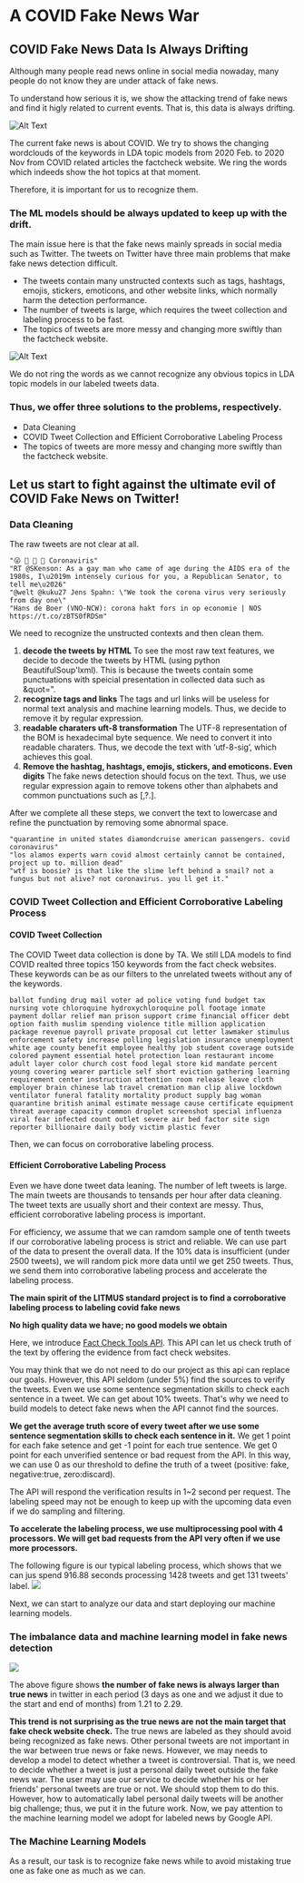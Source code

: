 # A COVID Fake News War
## COVID Fake News Data Is Always Drifting

Although many people read news online in social media nowaday, many people do not know they are under attack of fake news.

To understand how serious it is, we show the attacking trend of fake news  and find it higly related to current events. That is, this data is always drifting.

![Alt Text](https://media0.giphy.com/media/lTJK46k4l4kL4wBDEg/giphy.gif)

The current fake news is about COVID. We try to shows the changing wordclouds of the keywords in LDA topic models from 2020 Feb. to 2020 Nov from COVID related articles the factcheck website. We ring the words which indeeds show the hot topics at that moment.

Therefore, it is important for us to recognize them.

### The ML models should be always updated to keep up with the drift. 
The main issue here is that the fake news mainly spreads in social media such as Twitter. The tweets on Twitter have three main problems that make fake news detection difficult.

*   The tweets contain many unstructed contexts such as tags, hashtags, emojis, stickers, emoticons, and other website links, which normally harm the detection performance.
*   The number of tweets is large, which requires the tweet collection and labeling process to be fast.
*   The topics of tweets are more messy and changing more swiftly than the factcheck website.
 
![Alt Text](https://media2.giphy.com/media/v1AJSl8f7ZJG14Cz1W/giphy.gif)

We do not ring the words as we cannot recognize any obvious topics in LDA topic models in our labeled tweets data.

### Thus, we offer three solutions to the problems, respectively.

*   Data Cleaning
*   COVID Tweet Collection and Efficient Corroborative Labeling Process
*   The topics of tweets are more messy and changing more swiftly than the factcheck website.

## Let us start to fight against the ultimate evil of COVID Fake News on Twitter!

###   Data Cleaning

The raw tweets are not clear at all.

```
"😜 🤪 🤨 🧐 Coronaviris"
"RT @SKenson: As a gay man who came of age during the AIDS era of the 1980s, I\u2019m intensely curious for you, a Republican Senator, to tell me\u2026"
"@welt @kuku27 Jens Spahn: \"We took the corona virus very seriously from day one\"
"Hans de Boer (VNO-NCW): corona hakt fors in op economie | NOS https://t.co/zBTS0fRDSm"
```

We need to recognize the unstructed contexts and then clean them. 


1. **decode the tweets by HTML**
To see the most raw text features, we decide to decode the tweets by HTML (using python BeautifulSoup'lxml). This is because the tweets contain some punctuations with speicial presentation in collected data such as &quot=". 
2. **recognize tags and links**
The tags and url links will be useless for normal text analysis and machine learning models. Thus, we decide to remove it by regular expression.
3. **readable charaters uft-8 transformation**
The UTF-8 representation of the BOM is hexadecimal byte sequence. We need to convert it into readable charaters. Thus, we decode the text with ‘utf-8-sig’, which achieves this goal.
4. **Remove the hashtag, hashtags, emojis, stickers, and emoticons. Even digits**
The fake news detection should focus on the text. Thus, we use regular expression again to remove tokens other than alphabets and common punctuations such as [,?.].

After we complete all these steps, we convert the text to lowercase and refine the punctuation by removing some abnormal space.

```
"quarantine in united states diamondcruise american passengers. covid coronavirus"
"los alamos experts warn covid almost certainly cannot be contained, project up to. million dead"
"wtf is boosie? is that like the slime left behind a snail? not a fungus but not alive? not coronavirus. you ll get it."
``` 

### COVID Tweet Collection and Efficient Corroborative Labeling Process

#### COVID Tweet Collection

The COVID Tweet data collection is done by TA. We still LDA models to find COVID realted three topics 150 keywords from the fact check websites. These keywords can be as our filters to the unrelated tweets without any of the keywords. 

```
ballot funding drug mail voter ad police voting fund budget tax nursing vote chloroquine hydroxychloroquine poll footage inmate payment dollar relief man prison support crime financial officer debt option faith muslim spending violence title million application package revenue payroll private proposal cut letter lawmaker stimulus enforcement safety increase polling legislation insurance unemployment white age county benefit employee healthy job student coverage outside colored payment essential hotel protection loan restaurant income adult layer color church cost food legal store kid mandate percent young covering wearer particle self short eviction gathering learning requirement center instruction attention room release leave cloth employer brain chinese lab travel cremation man clip alive lockdown ventilator funeral fatality mortality product supply bag woman quarantine british animal estimate message cause certificate equipment threat average capacity common droplet screenshot special influenza viral fear infected count outlet severe air bed factor site sign reporter billionaire daily body victim plastic fever
```

Then, we can focus on corroborative labeling process.

#### Efficient Corroborative Labeling Process

Even we have done tweet data leaning. The number of left tweets is large. The main tweets are thousands to tensands per hour after data cleaning.  The tweet texts are usually short and their context are messy. Thus, efficient corroborative labeling process is important. 

For efficiency, we assume that we can ramdom sample one of tenth tweets if our corroborative labeling process is strict and reliable. We can use part of the data to present the overall data. If the 10% data is insufficient (under 2500 tweets), we will random pick more data until we get 250 tweets. Thus, we send them into corroborative labeling process and accelerate the labeling process.

**The main spirit of the LITMUS standard project is to find a corroborative labeling process to labeling covid fake news**

**No high quality data we have; no good models we obtain**

Here, we introduce [Fact Check Tools API](https://developers.google.com/fact-check/tools/api). This API can let us check truth of the text by offering the evidence from fact check websites. 

You may think that we do not need to do our project as this api can replace our goals. However, this API seldom (under 5%) find the sources to verify the tweets. Even we use some sentence segmentation skills to check each sentence in a tweet. We can get about 10% tweets. That's why we need to build models to detect fake news when the API cannot find the sources.

**We get the average truth score of every tweet after we use some sentence segmentation skills to check each sentence in it.**
We get 1 point for each fake setence and get -1 point for each true sentence. We get 0 point for each unverified sentence or bad request from the API. In this way, we can use 0 as our threshold to define the truth of a tweet (positive: fake, negative:true, zero:discard).

The API will respond the verification results in 1~2 second per request. The labeling speed may not be enough to keep up with the upcoming data even if we do sampling and filtering.

**To accelerate the labeling process, we use multiprocessing pool with 4 processors. We will get bad requests from the API very often if we use more processors.**

The following figure is our typical labeling process, which shows that we can jus spend 916.88 seconds processing 1428 tweets and get 131 tweets' label.
<img src="assets/img/labeling.png" />

Next, we can start to analyze our data and start deploying our machine learning models.

### The imbalance data and machine learning model in fake news detection

<img src="assets/img/data_distribution.JPG" />

The above figure shows **the number of fake news is always larger than true news** in twitter in each period (3 days as one and we adjust it due to the start and end of months) from 1.21 to 2.29. 

**This trend is not surprising as the true news are not the main target that fake check website check.** The true news are labeled as they should avoid being recognized as fake news. Other personal tweets are not important in the war between true news or fake news. However, we may needs to develop a model to detect whether a tweet is controversial. That is, we need to decide whether a tweet is just a personal daily tweet outside the fake news war. The user may use our service to decide whether his or her friends' personal tweets are true or not. We should stop them to do this. However, how to automatically label personal daily tweets will be another big challenge; thus, we put it in the future work. Now, we pay attention to the machine learning model we adopt for labeled news by Google API.

### The Machine Learning Models

As a result, our task is to recognize fake news while to avoid mistaking true one as fake one as much as we can.
